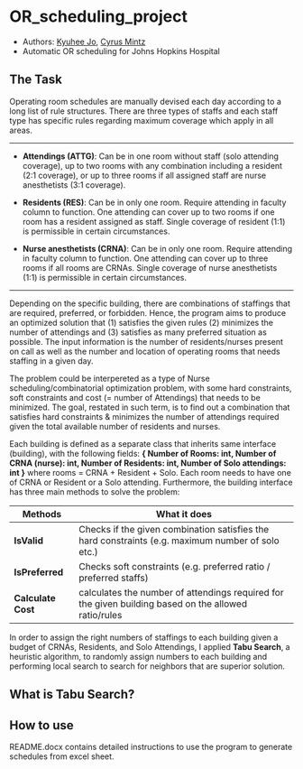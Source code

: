 # OR_scheduling_project
- Authors: [Kyuhee Jo](kjo3@jhu.edu), [Cyrus Mintz](cmintz2@jhmi.edu)
- Automatic OR scheduling for Johns Hopkins Hospital

## The Task

  Operating room schedules are manually devised each day according to a long list of rule structures. There are three types of staffs and each staff type has specific rules regarding maximum coverage which apply in all areas.
  
----
- **Attendings (ATTG)**: Can be in one room without staff (solo attending coverage), up to two rooms with any combination including a resident (2:1 coverage), or up to three rooms if all assigned staff are nurse anesthetists (3:1 coverage).

- **Residents (RES)**: Can be in only one room. Require attending in faculty column to function. One attending can cover up to two rooms if one room has a resident assigned as staff. Single coverage of resident (1:1) is permissible in certain circumstances.

- **Nurse anesthetists (CRNA)**: Can be in only one room. Require attending in faculty column to function. One attending can cover up to three rooms if all rooms are CRNAs. Single coverage of nurse anesthetists (1:1) is permissible in certain circumstances.
----
  
  Depending on the specific building, there are combinations of staffings that are required, preferred, or forbidden. Hence, the program aims to produce an optimized solution that (1) satisfies the given rules (2) minimizes the number of attendings and (3) satisfies as many preferred situation as possible. The input information is the number of residents/nurses present on call as well as the number and location of operating rooms that needs staffing in a given day. 

  The problem could be interpereted as a type of Nurse scheduling/combinatorial optimization problem, with some hard constraints, soft constraints and cost (= number of Attendings) that needs to be minimized. The goal, restated in such term, is to find out a combination that satisfies hard constraints & minimizes the number of attendings required given the total available number of residents and nurses. 
  
  Each building is defined as a separate class that inherits same interface (building), with the following fields: **{ Number of Rooms: int, Number of CRNA (nurse): int, Number of Residents: int, Number of Solo attendings: int }** where rooms = CRNA + Resident + Solo. Each room needs to have one of CRNA or Resident or a Solo attending. Furthermore, the building interface has three main methods to solve the problem:  

| Methods        | What it does |
| ------------- | ------------- |
| **IsValid** | Checks if the given combination satisfies the hard constraints (e.g. maximum number of solo etc.)  |
| **IsPreferred** | Checks soft constraints (e.g. preferred ratio / preferred staffs) |
| **Calculate Cost** | calculates the number of attendings required for the given building based on the allowed ratio/rules |

  In order to assign the right numbers of staffings to each building given a budget of CRNAs, Residents, and Solo Attendings, I applied **Tabu Search**, a heuristic algorithm, to randomly assign numbers to each building and performing local search to search for neighbors that are superior solution. 
 

## What is Tabu Search? 

## How to use 

README.docx contains detailed instructions to use the program to generate schedules from excel sheet. 

